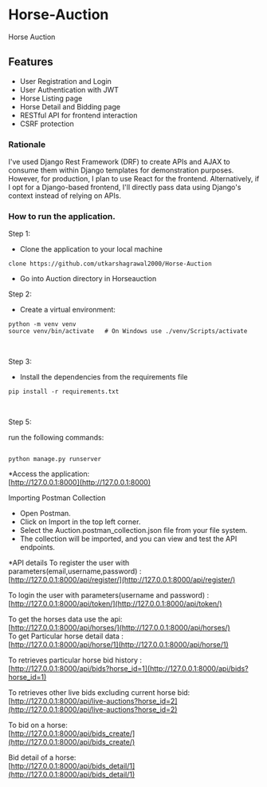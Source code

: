 # Horse-Auction
Horse Auction


## Features

- User Registration and Login
- User Authentication with JWT
- Horse Listing page
- Horse Detail and Bidding page 
- RESTful API for frontend interaction
- CSRF protection

### Rationale

I've used Django Rest Framework (DRF) to create APIs and AJAX to consume them within Django templates for demonstration purposes. However, for production, I plan to use React for the frontend. Alternatively, if I opt for a Django-based frontend, I'll directly pass data using Django's context instead of relying on APIs.


### How to run the application.

Step 1:

* Clone the application to your local machine
 ```
clone https://github.com/utkarshagrawal2000/Horse-Auction
```
* Go into Auction directory in Horseauction

Step 2:

* Create a virtual environment:

``` 
python -m venv venv
source venv/bin/activate   # On Windows use ./venv/Scripts/activate
```
<br>

Step 3:
* Install the dependencies from the requirements file

```
pip install -r requirements.txt
```
<br>

Step 5:

run the following commands:

```

python manage.py runserver
```

*Access the application:
<br>
[http://127.0.0.1:8000](http://127.0.0.1:8000)

Importing Postman Collection

- Open Postman.
- Click on Import in the top left corner.
- Select the Auction.postman_collection.json file from your file system.
- The collection will be imported, and you can view and test the API endpoints.


*API details
To register the user with parameters(email,username,password) :
<br>
[http://127.0.0.1:8000/api/register/](http://127.0.0.1:8000/api/register/)

To login the user with parameters(username and password) :
<br>
[http://127.0.0.1:8000/api/token/](http://127.0.0.1:8000/api/token/)


To get the horses data use the api:
<br>
[http://127.0.0.1:8000/api/horses/](http://127.0.0.1:8000/api/horses/)
<br>
To get Particular horse detail data :
<br>
[http://127.0.0.1:8000/api/horse/1](http://127.0.0.1:8000/api/horse/1)

To retrieves particular horse bid history :
<br>
[http://127.0.0.1:8000/api/bids?horse_id=1](http://127.0.0.1:8000/api/bids?horse_id=1)

To retrieves other live bids excluding current horse bid:
<br>
[http://127.0.0.1:8000/api/live-auctions?horse_id=2](http://127.0.0.1:8000/api/live-auctions?horse_id=2)

To bid on a horse:
<br>
[http://127.0.0.1:8000/api/bids_create/](http://127.0.0.1:8000/api/bids_create/)

Bid detail of a horse:
<br>
[http://127.0.0.1:8000/api/bids_detail/1](http://127.0.0.1:8000/api/bids_detail/1)
<br>




